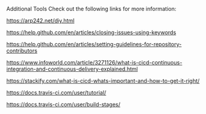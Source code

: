 Additional Tools
Check out the following links for more information:

https://arp242.net/diy.html 

https://help.github.com/en/articles/closing-issues-using-keywords

https://help.github.com/en/articles/setting-guidelines-for-repository-contributors 

https://www.infoworld.com/article/3271126/what-is-cicd-continuous-integration-and-continuous-delivery-explained.html

https://stackify.com/what-is-cicd-whats-important-and-how-to-get-it-right/

https://docs.travis-ci.com/user/tutorial/

https://docs.travis-ci.com/user/build-stages/